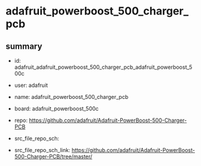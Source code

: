 # adafruit_powerboost_500_charger_pcb
 
## summary 
* id: adafruit_adafruit_powerboost_500_charger_pcb_adafruit_powerboost_500c
* user: adafruit
* name: adafruit_powerboost_500_charger_pcb
* board: adafruit_powerboost_500c
* repo: https://github.com/adafruit/Adafruit-PowerBoost-500-Charger-PCB



* src_file_repo_sch: 
* src_file_repo_sch_link: https://github.com/adafruit/Adafruit-PowerBoost-500-Charger-PCB/tree/master/




